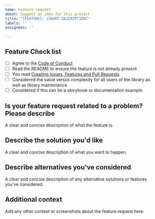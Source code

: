 ```yaml
---
name: Feature request
about: Suggest an idea for this project
title: "[FEATURE]: [SHORT DESCRIPTION]"
labels: ''
assignees: ''

---
```


## Feature Check list

- [ ] Agree to the [Code of Conduct](https://github.com/jbetancur/react-data-table-component-br/blob/master/CODE-OF-CONDUCT.md)
- [ ] Read the README to ensure the feature is not already present
- [ ] You read [Creating Issues, Features and Pull Requests](https://github.com/jbetancur/react-data-table-component-br/issues/387)
- [ ] Considered the value versus complexity for all users of the library as well as library maintenance
- [ ] Considered if this can be a storybook or documentation example

## Is your feature request related to a problem? Please describe

A clear and concise description of what the feature is.

## Describe the solution you'd like

A clear and concise description of what you want to happen.

## Describe alternatives you've considered

A clear and concise description of any alternative solutions or features you've considered.

## Additional context

Add any other context or screenshots about the feature request here.

